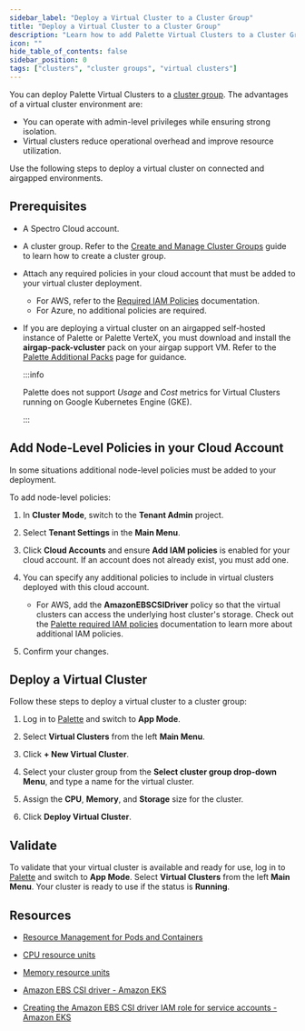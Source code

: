 ```yaml
---
sidebar_label: "Deploy a Virtual Cluster to a Cluster Group"
title: "Deploy a Virtual Cluster to a Cluster Group"
description: "Learn how to add Palette Virtual Clusters to a Cluster Group"
icon: ""
hide_table_of_contents: false
sidebar_position: 0
tags: ["clusters", "cluster groups", "virtual clusters"]
---
```


You can deploy Palette Virtual Clusters to a [cluster group](../cluster-groups/cluster-groups.md). The advantages of a
virtual cluster environment are:

- You can operate with admin-level privileges while ensuring strong isolation.
- Virtual clusters reduce operational overhead and improve resource utilization.

Use the following steps to deploy a virtual cluster on connected and airgapped environments.

## Prerequisites

- A Spectro Cloud account.

- A cluster group. Refer to the [Create and Manage Cluster Groups](/clusters/cluster-groups/create-cluster-group) guide
  to learn how to create a cluster group.

- Attach any required policies in your cloud account that must be added to your virtual cluster deployment.

  - For AWS, refer to the
    [Required IAM Policies](../public-cloud/aws/required-iam-policies.md#global-role-additional-policies) documentation.
  - For Azure, no additional policies are required.

- If you are deploying a virtual cluster on an airgapped self-hosted instance of Palette or Palette VerteX, you must
  download and install the **airgap-pack-vcluster** pack on your airgap support VM. Refer to the
  [Palette Additional Packs](../../enterprise-version/install-palette/airgap/supplemental-packs.md#additional-deployment-options)
  page for guidance.

  :::info

  Palette does not support _Usage_ and _Cost_ metrics for Virtual Clusters running on Google Kubernetes Engine (GKE).

  :::

## Add Node-Level Policies in your Cloud Account

In some situations additional node-level policies must be added to your deployment.

To add node-level policies:

1. In **Cluster Mode**, switch to the **Tenant Admin** project.

2. Select **Tenant Settings** in the **Main Menu**.

3. Click **Cloud Accounts** and ensure **Add IAM policies** is enabled for your cloud account. If an account does not
   already exist, you must add one.

4. You can specify any additional policies to include in virtual clusters deployed with this cloud account.

   - For AWS, add the **AmazonEBSCSIDriver** policy so that the virtual clusters can access the underlying host
     cluster's storage. Check out the [Palette required IAM policies](../public-cloud/aws/required-iam-policies.md)
     documentation to learn more about additional IAM policies.

5. Confirm your changes.

## Deploy a Virtual Cluster

Follow these steps to deploy a virtual cluster to a cluster group:

1. Log in to [Palette](https://console.spectrocloud.com) and switch to **App Mode**.

2. Select **Virtual Clusters** from the left **Main Menu**.

3. Click **+ New Virtual Cluster**.

4. Select your cluster group from the **Select cluster group drop-down Menu**, and type a name for the virtual cluster.

5. Assign the **CPU**, **Memory**, and **Storage** size for the cluster.

6. Click **Deploy Virtual Cluster**.

## Validate

To validate that your virtual cluster is available and ready for use, log in to
[Palette](https://console.spectrocloud.com) and switch to **App Mode**. Select **Virtual Clusters** from the left **Main
Menu**. Your cluster is ready to use if the status is **Running**.

## Resources

- [Resource Management for Pods and Containers](https://kubernetes.io/docs/concepts/configuration/manage-resources-containers/)

- [CPU resource units](https://kubernetes.io/docs/concepts/configuration/manage-resources-containers/#meaning-of-cpu)

- [Memory resource units](https://kubernetes.io/docs/concepts/configuration/manage-resources-containers/#meaning-of-memory)

- [Amazon EBS CSI driver - Amazon EKS](https://docs.aws.amazon.com/eks/latest/userguide/ebs-csi.html)

- [Creating the Amazon EBS CSI driver IAM role for service accounts - Amazon EKS](https://docs.aws.amazon.com/eks/latest/userguide/csi-iam-role.html)
